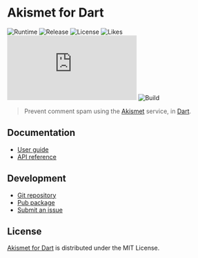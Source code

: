 # Akismet for Dart
![Runtime](https://badgen.net/pub/sdk-version/akismet) ![Release](https://badgen.net/pub/v/akismet) ![License](https://badgen.net/pub/license/akismet) ![Likes](https://badgen.net/pub/likes/akismet) ![Coverage](https://badgen.net/coveralls/c/github/cedx/akismet.dart) ![Build](https://badgen.net/github/checks/cedx/akismet.dart/main)

> Prevent comment spam using the [Akismet](https://akismet.com) service, in [Dart](https://dart.dev).

## Documentation
- [User guide](https://cedx.github.io/akismet.dart)
- [API reference](https://pub.dev/documentation/akismet)

## Development
- [Git repository](https://github.com/cedx/akismet.dart)
- [Pub package](https://pub.dev/packages/akismet)
- [Submit an issue](https://github.com/cedx/akismet.dart/issues)

## License
[Akismet for Dart](https://cedx.github.io/akismet.dart) is distributed under the MIT License.
